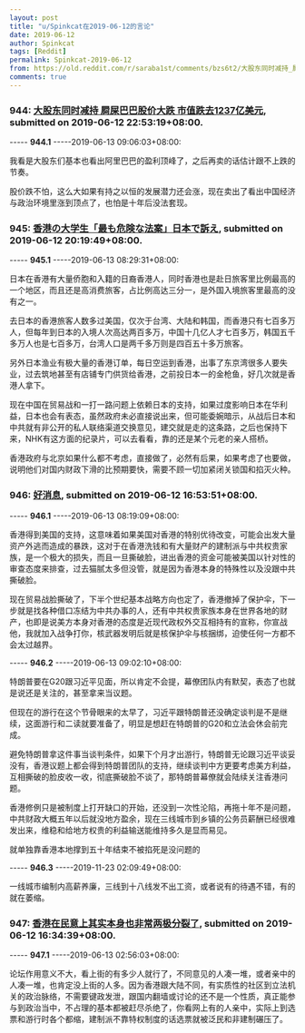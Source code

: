 ```yaml
---
layout: post
title: "u/Spinkcat在2019-06-12的言论"
date: 2019-06-12
author: Spinkcat
tags: [Reddit]
permalink: Spinkcat-2019-06-12
from: https://old.reddit.com/r/saraba1st/comments/bzs6t2/大股东同时减持_屙屎巴巴股价大跌_市值跌去1237亿美元/
comments: true
---
```


### 944: [大股东同时减持 屙屎巴巴股价大跌 市值跌去1237亿美元](https://old.reddit.com/r/saraba1st/comments/bzs6t2/大股东同时减持_屙屎巴巴股价大跌_市值跌去1237亿美元/), submitted on 2019-06-12 22:53:19+08:00.

----- __944.1__ -----2019-06-13 09:06:03+08:00:

我看是大股东们基本也看出阿里巴巴的盈利顶峰了，之后再卖的话估计跟不上跌的节奏。

股价跌不怕，这么大如果有持之以恒的发展潜力还会涨，现在卖出了看出中国经济与政治环境里涨到顶点了，也怕是十年后没法套现。

### 945: [香港の大学生「最も危険な法案」日本で訴え](https://old.reddit.com/r/saraba1st/comments/bzqixb/香港の大学生最も危険な法案日本で訴え/), submitted on 2019-06-12 20:19:49+08:00.

----- __945.1__ -----2019-06-13 08:29:31+08:00:

日本在香港有大量侨胞和入籍的日裔香港人，同时香港也是赴日旅客里比例最高的一个地区，而且还是高消费旅客，占比例高达三分一，是外国入境旅客里最高的没有之一。

去日本的香港旅客人数多过美国，仅次于台湾、大陆和韩国，而香港只有七百多万人，但每年到日本的入境人次高达两百多万，中国十几亿人才七百多万，韩国五千多万人也是七百多万，台湾人口是两千多万则是四百五十多万旅客。

另外日本渔业有极大量的香港订单，每日空运到香港，出事了东京湾很多人要失业，过去筑地甚至有店铺专门供货给香港，之前投日本一的金枪鱼，好几次就是香港人拿下。

现在中国在贸易战和一打一路问题上依赖日本的支持，如果过度影响日本在华利益，日本也会有表态，虽然政府未必直接说出来，但可能委婉暗示，从战后日本和中共就有非公开的私人联络渠道交换意见，建交就是走的这条路，之后也保持下来，NHK有这方面的纪录片，可以去看看，靠的还是某个元老的亲人搭桥。

香港政府与北京如果什么都不考虑，直接做了，必然有后果，如果考虑了也要做，说明他们对国内财政下滑的比预期要快，需要不顾一切加紧闭关锁国和掐灭火种。

### 946: [好消息](https://old.reddit.com/r/saraba1st/comments/bzorf1/好消息/), submitted on 2019-06-12 16:53:51+08:00.

----- __946.1__ -----2019-06-13 08:19:09+08:00:

香港得到美国的支持，这意味着如果美国对香港的特别优待改变，可能会出发大量资产外逃而造成的暴跌，这对于在香港洗钱和有大量财产的建制派与中共权贵家族，是一个极大的损失，而且一旦撕破脸，进出香港的资金可能被美国以针对性的审查态度来排查，过去猫腻太多但没管，就是因为香港本身的特殊性以及没跟中共撕破脸。

现在贸易战脸撕破了，下半个世纪基本战略方向也定了，香港撤掉了保护伞，下一步就是找各种借口冻结为中共办事的人，还有中共权贵家族本身在世界各地的财产，也即是说美方本身对香港的态度是近现代政权外交互相持有的宣称，你宣战他，我就加入战争打你，核武器发明后就是核保护伞与核捆绑，迫使任何一方都不会太过越界。

----- __946.2__ -----2019-06-13 09:02:10+08:00:

特朗普要在G20跟习近平见面，所以肯定不会提，幕僚团队内有默契，表态了也就是说还是关注的，甚至拿来当议题。

但现在的游行在这个节骨眼来的太早了，习近平跟特朗普还没确定谈判是不是继续，这面游行和二读就要准备了，明显是想赶在特朗普的G20和立法会休会前完成。

避免特朗普拿这件事当谈判条件，如果下个月才出游行，特朗普无论跟习近平谈妥没有，香港议题上都会得到特朗普团队的支持，继续谈判中方更要考虑美方利益，互相撕破的脸皮收一收，彻底撕破脸不谈了，那特朗普幕僚就会陆续关注香港问题。

香港修例只是被制度上打开缺口的开始，还没到一次性沦陷，再拖十年不是问题，中共财政大概五年以后就没地方盈余，现在三线城市到乡镇的公务员薪酬已经很难发出来，维稳和给地方权贵的利益输送能维持多久是显而易见。

就单独靠香港本地撑到五十年结束不被掐死是没问题的

----- __946.3__ -----2019-11-23 02:09:49+08:00:

一线城市编制内高薪养廉，三线到十八线发不出工资，或者说有的待遇不错，有的就在萎缩。

### 947: [香港在民意上其实本身也非常两极分裂了](https://old.reddit.com/r/saraba1st/comments/bzomfk/香港在民意上其实本身也非常两极分裂了/), submitted on 2019-06-12 16:34:39+08:00.

----- __947.1__ -----2019-06-13 02:56:03+08:00:

论坛作用意义不大，看上街的有多少人就行了，不同意见的人凑一堆，或者亲中的人凑一堆，也肯定没上街的人多。因为香港跟大陆不同，有实质性的社区到立法机关的政治脉络，不需要键政发泄，跟国内翻墙或讨论的还不是一个性质，真正能参与到政治当中，不占理的基本都被赶尽杀绝了，你看网上有的人亲中，实际上到选票和游行时各个都缩，建制派不靠特权制度的话选票就被泛民和非建制碾压了。

